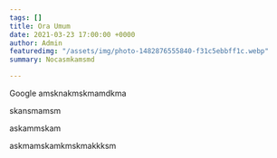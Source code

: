 ```yaml
---
tags: []
title: Ora Umum
date: 2021-03-23 17:00:00 +0000
author: Admin
featuredimg: "/assets/img/photo-1482876555840-f31c5ebbff1c.webp"
summary: Nocasmkamsmd

---
```

Google amsknakmskmamdkma

skansmamsm

askammskam

askmamskamkmskmakkksm